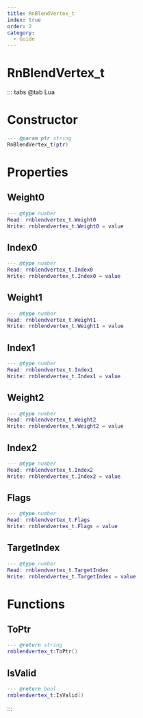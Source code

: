 ```yaml
---
title: RnBlendVertex_t
index: true
order: 2
category:
  - Guide
---
```


# RnBlendVertex_t

::: tabs
@tab Lua
# Constructor
```lua
--- @param ptr string
RnBlendVertex_t(ptr)
```
# Properties
## Weight0 
```lua
--- @type number
Read: rnblendvertex_t.Weight0
Write: rnblendvertex_t.Weight0 = value
```
## Index0 
```lua
--- @type number
Read: rnblendvertex_t.Index0
Write: rnblendvertex_t.Index0 = value
```
## Weight1 
```lua
--- @type number
Read: rnblendvertex_t.Weight1
Write: rnblendvertex_t.Weight1 = value
```
## Index1 
```lua
--- @type number
Read: rnblendvertex_t.Index1
Write: rnblendvertex_t.Index1 = value
```
## Weight2 
```lua
--- @type number
Read: rnblendvertex_t.Weight2
Write: rnblendvertex_t.Weight2 = value
```
## Index2 
```lua
--- @type number
Read: rnblendvertex_t.Index2
Write: rnblendvertex_t.Index2 = value
```
## Flags 
```lua
--- @type number
Read: rnblendvertex_t.Flags
Write: rnblendvertex_t.Flags = value
```
## TargetIndex 
```lua
--- @type number
Read: rnblendvertex_t.TargetIndex
Write: rnblendvertex_t.TargetIndex = value
```
# Functions
## ToPtr
```lua
--- @return string
rnblendvertex_t:ToPtr()
```
## IsValid
```lua
--- @return bool
rnblendvertex_t:IsValid()
```

:::